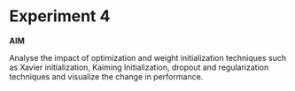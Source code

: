 # Experiment 4

**AIM**

Analyse the impact of optimization and weight initialization techniques such as Xavier initialization, Kaiming Initialization, dropout and regularization techniques and visualize the change in performance. 